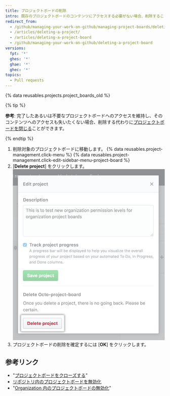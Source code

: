 ```yaml
---
title: プロジェクトボードの削除
intro: 既存のプロジェクトボードのコンテンツにアクセスする必要がない場合、削除することができます。
redirect_from:
  - /github/managing-your-work-on-github/managing-project-boards/deleting-a-project-board
  - /articles/deleting-a-project/
  - /articles/deleting-a-project-board
  - /github/managing-your-work-on-github/deleting-a-project-board
versions:
  fpt: '*'
  ghes: '*'
  ghae: '*'
  ghec: '*'
topics:
  - Pull requests
---
```


{% data reusables.projects.project_boards_old %}

{% tip %}

**参考**: 完了したあるいは不要なプロジェクトボードへのアクセスを維持し、そのコンテンツへのアクセスも失いたくない場合、削除する代わりに[プロジェクトボードを閉じる](/articles/closing-a-project-board)ことができます。

{% endtip %}

1. 削除対象のプロジェクトボードに移動します。
{% data reusables.project-management.click-menu %}
{% data reusables.project-management.click-edit-sidebar-menu-project-board %}
4. [**Delete project**] をクリックします。 ![[Delete project] ボタン](/assets/images/help/projects/delete-project-button.png)
5. プロジェクトボードの削除を確定するには [**OK**] をクリックします。

## 参考リンク

- "[プロジェクトボードをクローズする](/articles/closing-a-project-board)"
- [リポジトリ内のプロジェクトボードを無効化](/articles/disabling-project-boards-in-a-repository)
- "[Organization 内のプロジェクトボードの無効化](/articles/disabling-project-boards-in-your-organization)"
